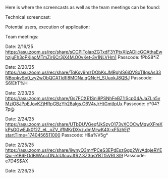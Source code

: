 Here is where the screencasts as well as the team meetings can be found:

Technical screencast:

Potential users, execution of application: 

Team meetings:

Date: 2/16/25
https://asu.zoom.us/rec/share/sCCPIToIapZGTxdF3YPtxXIzADiicGOAthaEwhzjuFh3oPKjaoMTmZir6Cr3jX4M.O0vKet-3v1NLVHm1
Passcode: fPbS8*iZ

Date: 2/20/25
https://asu.zoom.us/rec/share/TqKsv9mzDObKsJMRghIS6iQV8xTIIqsAs33NBopkvSo0_vy2wObQCATldfI8MONa.qQNcH_SUuokJ8QBJ
Passcode: S6!EhT%H

Date: 2/23/25
https://asu.zoom.us/rec/share/Gs7FCXE1Sni8PSNhFeBZ1lScp04AJaZLn5vMziO8JPpEJovKZjHRpGBzYh28algs.C6V4rJrHtGmtIpUx
Passcode: c*04?7p@

Date: 2/24/25
https://asu.zoom.us/rec/share/UTbDUVGeqfJkSzyO173vXCOCwMqwXFreXkPsGGwEJk0f2Z_eL_oZV_iffMKrDXvz.dmMrwK4X-xF5zhEj?startTime=1740456511000 
Passcode: H&a%V5g* 

Date: 2/25/25
https://asu.zoom.us/rec/share/iiwnyQ3mrfPCeS3EPdEszGgp2WvAdpjeRYEQui-e1B6FOdBWAccDNJcUIcuvJfR2.3Z3qsYBTf5VRLSl9
Passcode: e7D4S$AX

Date: 2/26/25
